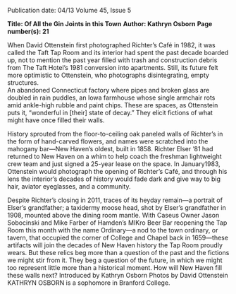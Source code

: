 Publication date: 04/13
Volume 45, Issue 5

**Title: Of All the Gin Joints in this Town**
**Author: Kathryn Osborn**
**Page number(s): 21**

When David Ottenstein first photographed Richter’s Café in 1982, it was called the Taft Tap Room and its interior had spent 
the past decade boarded up, not to mention the past year filled with trash and construction debris from The Taft Hotel’s 1981 
conversion into apartments. Still, its future felt more optimistic to Ottenstein, who photographs disintegrating, empty structures.  
An abandoned Connecticut factory where pipes and broken glass are doubled in rain puddles, an Iowa farmhouse whose single armchair 
rots amid ankle-high rubble and paint chips. These are spaces, as Ottenstein puts it, “wonderful in [their] state of decay.” They elicit fictions 
of what might have once filled their walls. 


History sprouted from the floor-to-ceiling oak paneled walls of Richter’s in the form of hand-carved flowers, and names were 
scratched into the mahogany bar—New Haven’s oldest, built in 1858. Richter Elser ’81 had returned to New Haven on a whim to help 
coach the freshman lightweight crew team and just signed a 25-year lease on the space. In January1983, Ottenstein would photograph the 
opening of Richter’s Café, and through his lens the interior’s decades of history would fade dark and give way to big hair, aviator eyeglasses, 
and a community.


Despite Richter’s closing in 2011, traces of its heyday remain—a portrait of Elser’s grandfather; a taxidermy moose head, shot by 
Elser’s grandfather in 1908, mounted above the dining room mantle. With Caseus Owner Jason Sobocinski and Mike Farber of Hamden’s 
MIKro Beer Bar reopening the Tap Room this month with the name Ordinary—a nod to the town ordinary, or tavern, that occupied the 
corner of College and Chapel back in 1659—these artifacts will join the decades of New Haven history the Tap Room proudly wears. But 
these relics beg more than a question of the past and the fictions we might stir from it. They beg a question of the future, in which we 
might too represent little more than a historical moment. How will New Haven fill these walls next? 
Introduced by Kathryn Osborn
Photos by David Ottenstein 
KATHRYN OSBORN is a sophomore in Branford College.
